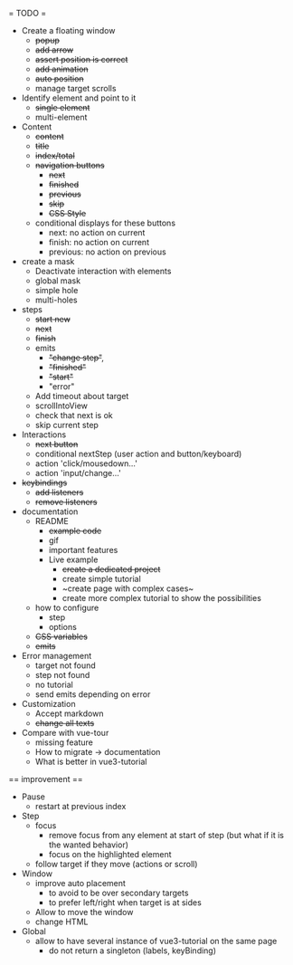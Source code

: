 = TODO =

* Create a floating window
    * ~~popup~~
    * ~~add arrow~~
    * ~~assert position is correct~~
    * ~~add animation~~
    * ~~auto position~~
    * manage target scrolls
* Identify element and point to it
    * ~~single element~~
    * multi-element
* Content
    * ~~content~~
    * ~~title~~
    * ~~index/total~~
    * ~~navigation buttons~~
        * ~~next~~
        * ~~finished~~
        * ~~previous~~
        * ~~skip~~
        * ~~CSS Style~~
    * conditional displays for these buttons
        * next: no action on current
        * finish: no action on current
        * previous: no action on previous
* create a mask
    * Deactivate interaction with elements
    * global mask
    * simple hole
    * multi-holes
* steps
    * ~~start new~~
    * ~~next~~
    * ~~finish~~
    * emits
        * ~~"change step"~~,
        * ~~"finished"~~
        * ~~"start"~~
        * "error"
    * Add timeout about target
    * scrollIntoView
    * check that next is ok
    * skip current step
* Interactions
    * ~~next button~~
    * conditional  nextStep (user action and button/keyboard)
    * action 'click/mousedown...'
    * action 'input/change...'
* ~~keybindings~~
    * ~~add listeners~~
    * ~~remove listeners~~
* documentation
    * README
        * ~~example code~~
        * gif
        * important features
        * Live example
            * ~~create a dedicated project~~
            * create simple tutorial
            * ~create page with complex cases~
            * create more complex tutorial to show the possibilities
    * how to configure
        * step
        * options
    * ~~CSS variables~~
    * ~~emits~~
* Error management
    * target not found
    * step not found
    * no tutorial
    * send emits depending on error
* Customization
    * Accept markdown
    * ~~change all texts~~
* Compare with vue-tour
    * missing feature
    * How to migrate → documentation
    * What is better in vue3-tutorial

== improvement ==

* Pause
    * restart at previous index
* Step
    * focus
        * remove focus from any element at start of step (but what if it is the wanted behavior)
        * focus on the highlighted element
    * follow target if they move (actions or scroll)
* Window
    * improve auto placement
        * to avoid to be over secondary targets
        * to prefer left/right when target is at sides
    * Allow to move the window
    * change HTML
* Global
    * allow to have several instance of vue3-tutorial on the same page
        * do not return a singleton (labels, keyBinding)
